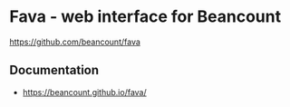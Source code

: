 # Fava - web interface for Beancount

<https://github.com/beancount/fava>

## Documentation

- <https://beancount.github.io/fava/>
